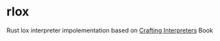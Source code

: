 # rlox

Rust lox interpreter impolementation based on [Crafting Interpreters](https://craftinginterpreters.com/) Book
